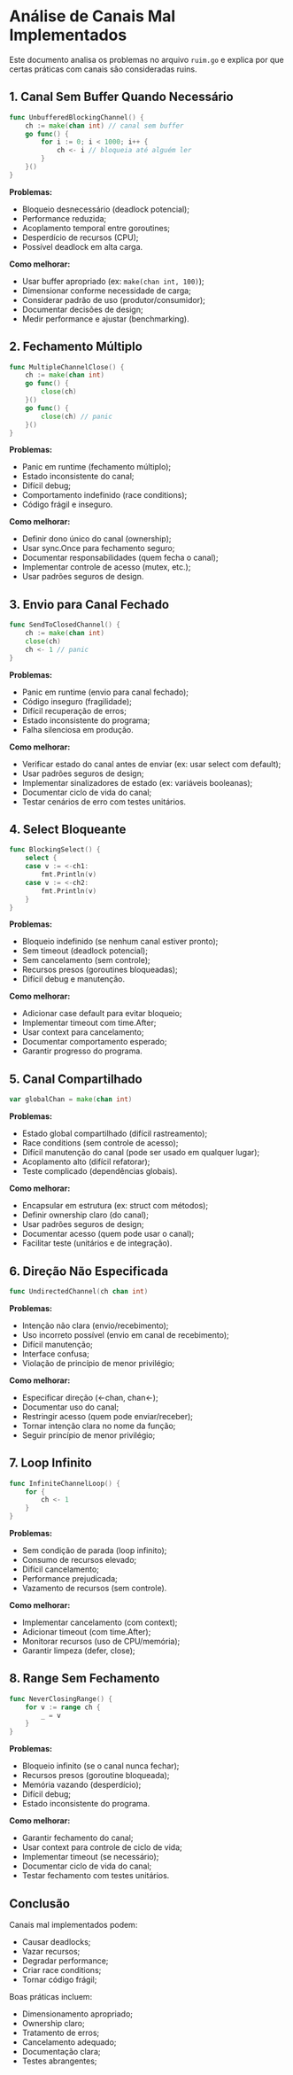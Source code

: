 # Análise de Canais Mal Implementados

Este documento analisa os problemas no arquivo `ruim.go` e explica por que certas práticas com canais são consideradas ruins.

## 1. Canal Sem Buffer Quando Necessário
```go
func UnbufferedBlockingChannel() {
    ch := make(chan int) // canal sem buffer
    go func() {
        for i := 0; i < 1000; i++ {
            ch <- i // bloqueia até alguém ler
        }
    }()
}
```
**Problemas:**
- Bloqueio desnecessário (deadlock potencial);
- Performance reduzida;
- Acoplamento temporal entre goroutines;
- Desperdício de recursos (CPU);
- Possível deadlock em alta carga.

**Como melhorar:**
- Usar buffer apropriado (ex: `make(chan int, 100)`);
- Dimensionar conforme necessidade de carga;
- Considerar padrão de uso (produtor/consumidor);
- Documentar decisões de design;
- Medir performance e ajustar (benchmarking).

## 2. Fechamento Múltiplo
```go
func MultipleChannelClose() {
    ch := make(chan int)
    go func() {
        close(ch)
    }()
    go func() {
        close(ch) // panic
    }()
}
```
**Problemas:**
- Panic em runtime (fechamento múltiplo);
- Estado inconsistente do canal;
- Difícil debug;
- Comportamento indefinido (race conditions);
- Código frágil e inseguro.

**Como melhorar:**
- Definir dono único do canal (ownership);
- Usar sync.Once para fechamento seguro;
- Documentar responsabilidades (quem fecha o canal);
- Implementar controle de acesso (mutex, etc.);
- Usar padrões seguros de design.

## 3. Envio para Canal Fechado
```go
func SendToClosedChannel() {
    ch := make(chan int)
    close(ch)
    ch <- 1 // panic
}
```
**Problemas:**
- Panic em runtime (envio para canal fechado);
- Código inseguro (fragilidade);
- Difícil recuperação de erros;
- Estado inconsistente do programa;
- Falha silenciosa em produção.

**Como melhorar:**
- Verificar estado do canal antes de enviar (ex: usar select com default);
- Usar padrões seguros de design;
- Implementar sinalizadores de estado (ex: variáveis booleanas);
- Documentar ciclo de vida do canal;
- Testar cenários de erro com testes unitários.

## 4. Select Bloqueante
```go
func BlockingSelect() {
    select {
    case v := <-ch1:
        fmt.Println(v)
    case v := <-ch2:
        fmt.Println(v)
    }
}
```
**Problemas:**
- Bloqueio indefinido (se nenhum canal estiver pronto);
- Sem timeout (deadlock potencial);
- Sem cancelamento (sem controle);
- Recursos presos (goroutines bloqueadas);
- Difícil debug e manutenção.

**Como melhorar:**
- Adicionar case default para evitar bloqueio;
- Implementar timeout com time.After;
- Usar context para cancelamento;
- Documentar comportamento esperado;
- Garantir progresso do programa.

## 5. Canal Compartilhado
```go
var globalChan = make(chan int)
```
**Problemas:**
- Estado global compartilhado (difícil rastreamento);
- Race conditions (sem controle de acesso);
- Difícil manutenção do canal (pode ser usado em qualquer lugar);
- Acoplamento alto (difícil refatorar);
- Teste complicado (dependências globais).

**Como melhorar:**
- Encapsular em estrutura (ex: struct com métodos);
- Definir ownership claro (do canal);
- Usar padrões seguros de design;
- Documentar acesso (quem pode usar o canal);
- Facilitar teste (unitários e de integração).

## 6. Direção Não Especificada
```go
func UndirectedChannel(ch chan int)
```
**Problemas:**
- Intenção não clara (envio/recebimento);
- Uso incorreto possível (envio em canal de recebimento);
- Difícil manutenção;
- Interface confusa;
- Violação de princípio de menor privilégio;

**Como melhorar:**
- Especificar direção (<-chan, chan<-);
- Documentar uso do canal;
- Restringir acesso (quem pode enviar/receber);
- Tornar intenção clara no nome da função;
- Seguir princípio de menor privilégio;

## 7. Loop Infinito
```go
func InfiniteChannelLoop() {
    for {
        ch <- 1
    }
}
```
**Problemas:**
- Sem condição de parada (loop infinito);
- Consumo de recursos elevado;
- Difícil cancelamento;
- Performance prejudicada;
- Vazamento de recursos (sem controle).

**Como melhorar:**
- Implementar cancelamento (com context);
- Adicionar timeout (com time.After);
- Monitorar recursos (uso de CPU/memória);
- Garantir limpeza (defer, close);

## 8. Range Sem Fechamento
```go
func NeverClosingRange() {
    for v := range ch {
        _ = v
    }
}
```
**Problemas:**
- Bloqueio infinito (se o canal nunca fechar);
- Recursos presos (goroutine bloqueada);
- Memória vazando (desperdício);
- Difícil debug;
- Estado inconsistente do programa.

**Como melhorar:**
- Garantir fechamento do canal;
- Usar context para controle de ciclo de vida;
- Implementar timeout (se necessário);
- Documentar ciclo de vida do canal;
- Testar fechamento com testes unitários.

## Conclusão

Canais mal implementados podem:
- Causar deadlocks;
- Vazar recursos;
- Degradar performance;
- Criar race conditions;
- Tornar código frágil;

Boas práticas incluem:
- Dimensionamento apropriado;
- Ownership claro;
- Tratamento de erros;
- Cancelamento adequado;
- Documentação clara;
- Testes abrangentes;